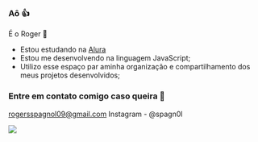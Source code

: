 ### Aô 👍

É o Roger 🤠

- Estou estudando na [Alura](https://ww.alura.com.br)
- Estou me desenvolvendo na linguagem JavaScript;
- Utilizo esse espaço par aminha organização e compartilhamento dos meus projetos desenvolvidos;

### Entre em contato comigo caso queira 📧

rogersspagnol09@gmail.com
Instagram - @spagn0l


![](https://media1.tenor.com/m/7HYOnFr3-aIAAAAd/sad-sad-monkey.gif)
